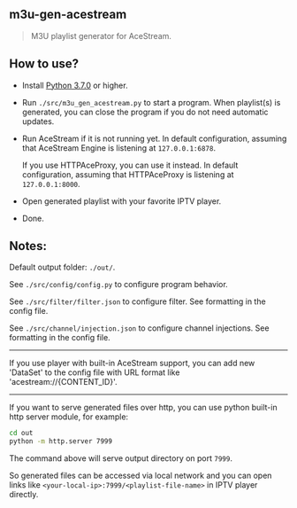 ## m3u-gen-acestream

> M3U playlist generator for AceStream.

## How to use?
* Install [Python 3.7.0](https://www.python.org/downloads/release/python-370/)
  or higher.
* Run `./src/m3u_gen_acestream.py` to start a program.
  When playlist(s) is generated, you can close the program
  if you do not need automatic updates.
* Run AceStream if it is not running yet.
  In default configuration, assuming that AceStream Engine
  is listening at `127.0.0.1:6878`.
  
  If you use HTTPAceProxy, you can use it instead.
  In default configuration, assuming that HTTPAceProxy
  is listening at `127.0.0.1:8000`.
* Open generated playlist with your favorite IPTV player.
* Done.

## Notes:
Default output folder: `./out/`.

See `./src/config/config.py` to configure program behavior.

See `./src/filter/filter.json` to configure filter.
See formatting in the config file.

See `./src/channel/injection.json` to configure channel injections.
See formatting in the config file.

---
If you use player with built-in AceStream support,
you can add new 'DataSet' to the config file
with URL format like 'acestream://{CONTENT_ID}'.

---
If you want to serve generated files over http, you can use
python built-in http server module, for example:

```sh
cd out
python -m http.server 7999
```

The command above will serve output directory on port `7999`.

So generated files can be accessed via local network and you can
open links like `<your-local-ip>:7999/<playlist-file-name>` in
IPTV player directly.
